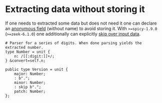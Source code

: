 # Extracting data without storing it

If one needs to extracted some data but does not need it one can declare an
[anonymous
field](https://docs.zeek.org/projects/spicy/en/latest/programming/parsing.html#anonymous-fields)
(without name) to avoid storing it. With `>=spicy-1.9.0` (`>=zeek-6.1.0`) one
additionally can explicitly [skip over input
data](https://docs.zeek.org/projects/spicy/en/latest/programming/parsing.html#skipping-input).

```spicy
# Parser for a series of digits. When done parsing yields the extracted number.
type Number = unit {
    n: /[[:digit:]]+/;
} &convert=self.n;

public type Version = unit {
    major: Number;
    : b".";
    minor: Number;
    : skip b".";
    patch: Number;
};
```
